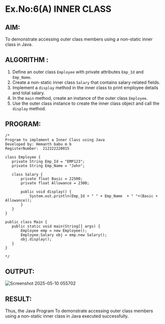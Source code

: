 # Ex.No:6(A)  INNER CLASS
## AIM:
To demonstrate accessing outer class members using a non-static inner class in Java.

## ALGORITHM :

1. Define an outer class `Employee` with private attributes `Emp_Id` and `Emp_Name`.
2. Create a non-static inner class `Salary` that contains salary-related fields.
3. Implement a `display` method in the inner class to print employee details and total salary.
4. In the `main` method, create an instance of the outer class `Employee`.
5. Use the outer class instance to create the inner class object and call the `display` method.

## PROGRAM:
 ```
/*
Program to implement a Inner Class using Java
Developed by: Hemanth babu m b
RegisterNumber:  212222220015

class Employee {
    private String Emp_Id = "EMP123";
    private String Emp_Name = "John";

    class Salary {
        private float Basic = 22500;
        private float Allowance = 2300;

        public void display() {
            System.out.println(Emp_Id + " " + Emp_Name  + " "+(Basic + Allowance));
        }
    }
}

public class Main {
    public static void main(String[] args) {
        Employee emp = new Employee();
        Employee.Salary obj = emp.new Salary();
        obj.display();
    }
}

*/
```

## OUTPUT:

![Screenshot 2025-05-10 055702](https://github.com/user-attachments/assets/84ecf805-8801-4829-b0c3-de887fe88f39)


## RESULT:
Thus, the Java Program To demonstrate accessing outer class members using a non-static inner class in Java executed successfully.

